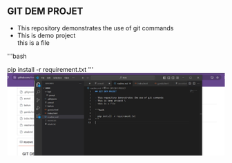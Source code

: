 ## GIT DEM PROJET

- This repository demonstrates the use of git commands
- This is demo project \
  this is a file
  
'''bash

  pip install -r requirement.txt
'''
![git demo](./screenshot/gitss.jpg/)


